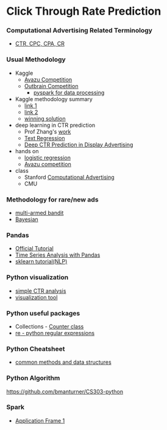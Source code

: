 # Click Through Rate Prediction

### Computational Advertising Related Terminology
* [CTR, CPC, CPA, CR](http://www.regalix.com/by_regalix/insights/blogs/four-cs-ppc-ctr-cpc-cpa-cr/)


### Usual Methodology
* Kaggle
  * [Avazu Competition](https://www.kaggle.com/c/avazu-ctr-prediction)
  * [Outbrain Competition](https://www.kaggle.com/c/outbrain-click-prediction)
     * [pyspark for data processing](https://github.com/gabrielspmoreira/static_resources/blob/gh-pages/Kaggle-Outbrain-PageViews_EventsAnalytics.ipynb)
* Kaggle methodology summary
  * [link 1](http://mlwave.com/predicting-click-through-rates-with-online-machine-learning/)
  * [link 2](./ref/ClickThroughRate2015.pdf)
  * [winning solution](https://github.com/guestwalk/kaggle-avazu) 
* deep learning in CTR prediction
    * Prof Zhang's [work](https://github.com/wnzhang/deep-ctr)
    * [Text Regression](https://blog.deepomatic.com/text-regression-for-click-through-rate-prediction-using-convnet-9f43971e12c#.9yarc7hbb)
    * [Deep CTR Prediction in Display Advertising](./ref/Deep_CTR.pdf)
* hands on
  * [logistic regression](https://turi.com/learn/gallery/notebooks/click_through_rate_prediction_intro.html)
  * [Avazu competition](https://github.com/owenzhang/kaggle-avazu)
* class
  * Stanford [Computational Advertising](http://web.stanford.edu/class/msande239/)
  * CMU


### Methodology for rare/new ads
* [multi-armed bandit](http://yelp.github.io/MOE/bandit.html)
* [Bayesian](http://www.marketingdistillery.com/2014/09/24/bayesian-modeling-of-click-through-rate-for-small-data/)

### Pandas
* [Official Tutorial](http://pandas.pydata.org/pandas-docs/stable/tutorials.html)
* [Time Series Analysis with Pandas](https://www.analyticsvidhya.com/blog/2016/02/time-series-forecasting-codes-python/)
* [sklearn tutorial(NLP)](http://scikit-learn.org/stable/tutorial/) 

### Python visualization
* [simple CTR analysis](https://github.com/jfraj/click-through)
* [visualization tool](./ref/EECS-2016-64.pdf)

### Python useful packages
* Collections - [Counter class](http://pymbook.readthedocs.io/en/latest/collections.html) 
* [re - python regular expressions](https://developers.google.com/edu/python/regular-expressions) 

### Python Cheatsheet
* [common methods and data structures](https://github.com/kishkaru/Programming-Cheatsheets/blob/master/python%20cheatsheet.py) 

### Python Algorithm
https://github.com/bmanturner/CS303-python

### Spark
* [Application Frame 1](./ref/Spark在计算广告领域的应用实践.pdf)
